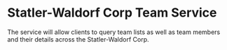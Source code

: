 # Statler-Waldorf Corp Team Service
The service will allow clients to query team lists as well as team members and their details across the Statler-Waldorf Corp.